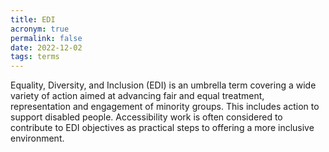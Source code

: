 ```yaml
---
title: EDI
acronym: true
permalink: false
date: 2022-12-02
tags: terms
---
```

Equality, Diversity, and Inclusion (EDI) is an umbrella term covering a wide variety of action aimed at advancing fair and equal treatment, representation and engagement of minority groups. This includes action to support disabled people. Accessibility work is often considered to contribute to EDI objectives as practical steps to offering a more inclusive environment.